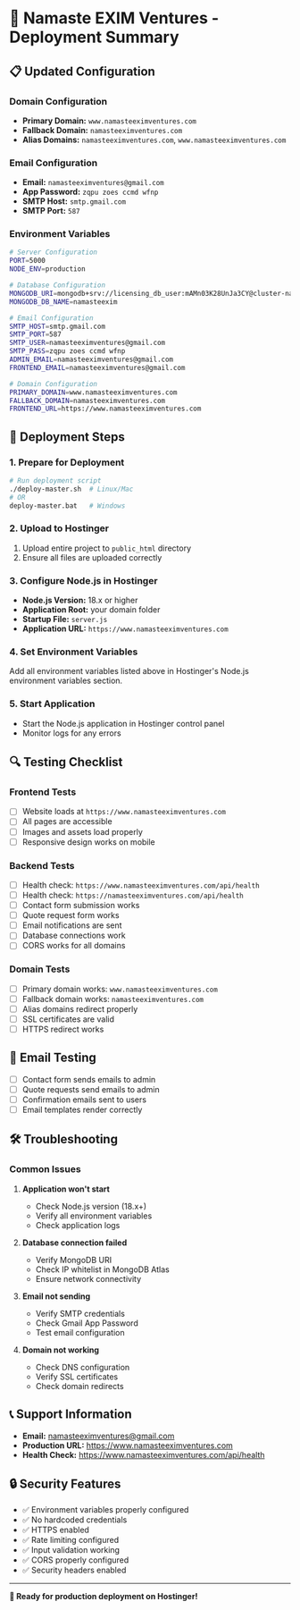 # 🚀 Namaste EXIM Ventures - Deployment Summary

## 📋 **Updated Configuration**

### **Domain Configuration**

- **Primary Domain:** `www.namasteeximventures.com`
- **Fallback Domain:** `namasteeximventures.com`
- **Alias Domains:** `namasteeximventures.com`, `www.namasteeximventures.com`

### **Email Configuration**

- **Email:** `namasteeximventures@gmail.com`
- **App Password:** `zqpu zoes ccmd wfnp`
- **SMTP Host:** `smtp.gmail.com`
- **SMTP Port:** `587`

### **Environment Variables**

```bash
# Server Configuration
PORT=5000
NODE_ENV=production

# Database Configuration
MONGODB_URI=mongodb+srv://licensing_db_user:mAMn03K28UnJa3CY@cluster-namasteexim.kwpijax.mongodb.net/?retryWrites=true&w=majority&appName=Cluster-namasteexim
MONGODB_DB_NAME=namasteexim

# Email Configuration
SMTP_HOST=smtp.gmail.com
SMTP_PORT=587
SMTP_USER=namasteeximventures@gmail.com
SMTP_PASS=zqpu zoes ccmd wfnp
ADMIN_EMAIL=namasteeximventures@gmail.com
FRONTEND_EMAIL=namasteeximventures@gmail.com

# Domain Configuration
PRIMARY_DOMAIN=www.namasteeximventures.com
FALLBACK_DOMAIN=namasteeximventures.com
FRONTEND_URL=https://www.namasteeximventures.com
```

## 🎯 **Deployment Steps**

### **1. Prepare for Deployment**

```bash
# Run deployment script
./deploy-master.sh  # Linux/Mac
# OR
deploy-master.bat   # Windows
```

### **2. Upload to Hostinger**

1. Upload entire project to `public_html` directory
2. Ensure all files are uploaded correctly

### **3. Configure Node.js in Hostinger**

- **Node.js Version:** 18.x or higher
- **Application Root:** your domain folder
- **Startup File:** `server.js`
- **Application URL:** `https://www.namasteeximventures.com`

### **4. Set Environment Variables**

Add all environment variables listed above in Hostinger's Node.js environment variables section.

### **5. Start Application**

- Start the Node.js application in Hostinger control panel
- Monitor logs for any errors

## 🔍 **Testing Checklist**

### **Frontend Tests**

- [ ] Website loads at `https://www.namasteeximventures.com`
- [ ] All pages are accessible
- [ ] Images and assets load properly
- [ ] Responsive design works on mobile

### **Backend Tests**

- [ ] Health check: `https://www.namasteeximventures.com/api/health`
- [ ] Health check: `https://namasteeximventures.com/api/health`
- [ ] Contact form submission works
- [ ] Quote request form works
- [ ] Email notifications are sent
- [ ] Database connections work
- [ ] CORS works for all domains

### **Domain Tests**

- [ ] Primary domain works: `www.namasteeximventures.com`
- [ ] Fallback domain works: `namasteeximventures.com`
- [ ] Alias domains redirect properly
- [ ] SSL certificates are valid
- [ ] HTTPS redirect works

## 📧 **Email Testing**

- [ ] Contact form sends emails to admin
- [ ] Quote requests send emails to admin
- [ ] Confirmation emails sent to users
- [ ] Email templates render correctly

## 🛠️ **Troubleshooting**

### **Common Issues**

1. **Application won't start**

   - Check Node.js version (18.x+)
   - Verify all environment variables
   - Check application logs

2. **Database connection failed**

   - Verify MongoDB URI
   - Check IP whitelist in MongoDB Atlas
   - Ensure network connectivity

3. **Email not sending**

   - Verify SMTP credentials
   - Check Gmail App Password
   - Test email configuration

4. **Domain not working**
   - Check DNS configuration
   - Verify SSL certificates
   - Check domain redirects

## 📞 **Support Information**

- **Email:** namasteeximventures@gmail.com
- **Production URL:** https://www.namasteeximventures.com
- **Health Check:** https://www.namasteeximventures.com/api/health

## 🔒 **Security Features**

- ✅ Environment variables properly configured
- ✅ No hardcoded credentials
- ✅ HTTPS enabled
- ✅ Rate limiting configured
- ✅ Input validation working
- ✅ CORS properly configured
- ✅ Security headers enabled

---

**🎯 Ready for production deployment on Hostinger!**
